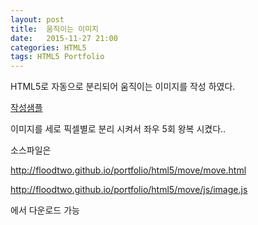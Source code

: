 ```yaml
---
layout: post
title:  움직이는 이미지 
date:   2015-11-27 21:00
categories: HTML5
tags: HTML5 Portfolio
---
```


HTML5로 자동으로 분리되어 움직이는 이미지를 작성 하였다.

[작성샘플](http://floodtwo.github.io/portfolio/html5/move/move.html)

이미지를 세로 픽셀별로 분리 시켜서 좌우 5회 왕복 시켰다..

소스파일은 

http://floodtwo.github.io/portfolio/html5/move/move.html

http://floodtwo.github.io/portfolio/html5/move/js/image.js 

에서 다운로드 가능 
